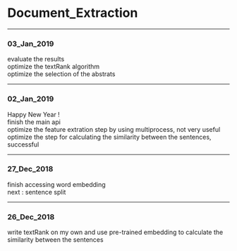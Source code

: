 # Document_Extraction

------------
### 03_Jan_2019

evaluate the results  
optimize the textRank algorithm  
optimize the selection of the abstrats  

------------
### 02_Jan_2019

Happy New Year !  
finish the main api  
optimize the feature extration step by using multiprocess, not very useful  
optimize the step for calculating the similarity between the sentences, successful  

------------
### 27_Dec_2018

finish accessing word embedding   
next : sentence split 

------------
### 26_Dec_2018

write textRank on my own and use pre-trained embedding to calculate the similarity between the sentences